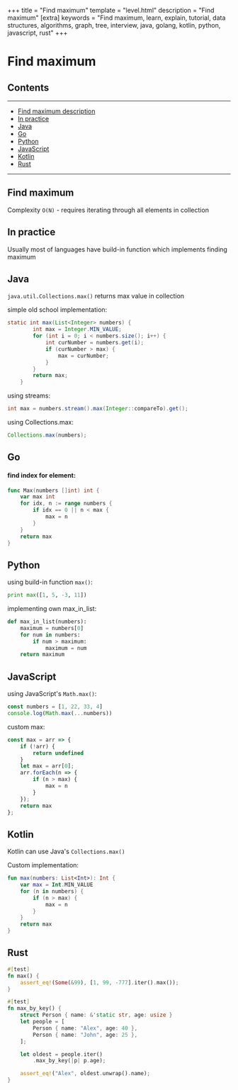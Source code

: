 +++
title = "Find maximum"
template = "level.html"
description = "Find maximum"
[extra]
    keywords = "Find maximum, learn, explain, tutorial, data structures, algorithms, graph, tree, interview, java, golang, kotlin, python, javascript, rust"
+++

# Find maximum

## Contents

---

- [Find maximum description](#description)
- [In practice](#practice)
- [Java](#java)
- [Go](#go)
- [Python](#python)
- [JavaScript](#javascript)
- [Kotlin](#kotlin)
- [Rust](#rust)

---


<div id="description" />

## Find maximum

Complexity `O(N)` - requires iterating through all elements in collection 



<div id="practice"/>

## In practice
Usually most of languages have build-in function which implements finding maximum


<div id="java"/>

## Java
`java.util.Collections.max()` returns max value in collection

simple old school implementation:
```java
static int max(List<Integer> numbers) {
        int max = Integer.MIN_VALUE;
        for (int i = 0; i < numbers.size(); i++) {
            int curNumber = numbers.get(i);
            if (curNumber > max) {
                max = curNumber;
            }
        }
        return max;
    }
```

using streams:
```java
int max = numbers.stream().max(Integer::compareTo).get();
```

using Collections.max:
```java
Collections.max(numbers);
```

<div id="go"/>

## Go

#### find index for element:
```go
func Max(numbers []int) int {
	var max int
	for idx, n := range numbers {
		if idx == 0 || n < max {
			max = n
		}
	}
	return max
}
```


<div id="python"/>

## Python

using build-in function `max()`:
```python
print max([1, 5, -3, 11]) 
```

implementing own max_in_list:
```python
def max_in_list(numbers):
    maximum = numbers[0]
    for num in numbers:
        if num > maximum:
            maximum = num
    return maximum
```



<div id="javascript"/>

## JavaScript

using JavaScript's `Math.max()`:
```javascript
const numbers = [1, 22, 33, 4]
console.log(Math.max(...numbers))
```

custom max:
```javascript
const max = arr => {
    if (!arr) {
        return undefined
    }
    let max = arr[0];
    arr.forEach(n => {
        if (n > max) {
            max = n
        }
    });
    return max
};
```

<div id="kotlin"/>

## Kotlin

Kotlin can use Java's `Collections.max()`

Custom implementation:
```kotlin
fun max(numbers: List<Int>): Int {
    var max = Int.MIN_VALUE
    for (n in numbers) {
        if (n > max) {
            max = n
        }
    }
    return max
}
```


<div id="rust"/>

## Rust

```rust
#[test]
fn max() {
    assert_eq!(Some(&99), [1, 99, -777].iter().max());
}

#[test]
fn max_by_key() {
    struct Person { name: &'static str, age: usize }
    let people = [
        Person { name: "Alex", age: 40 },
        Person { name: "John", age: 25 },
    ];

    let oldest = people.iter()
        .max_by_key(|p| p.age);

    assert_eq!("Alex", oldest.unwrap().name);
}
```